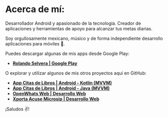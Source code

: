 # Acerca de mí:

Desarrollador Android y apasionado de la tecnología. Creador de aplicaciones y herramientas de apoyo para alcanzar tus metas diarias. 

Soy orgullosamente mexicano, músico y de forma independiente desarrollo aplicaciones para móviles 📱.

Puedes descargar algunas de mis apps desde Google Play:

* **[Rolando Selvera | Google Play](https://play.google.com/store/apps/dev?id=7110481755554397068)**

O explorar y utilizar algunos de mis otros proyectos aquí en GitHub:

* **[App Citas de Libros | Android - Kotlin (MVVM)](https://github.com/RolandoSelvera/Example_MVVM_Kotlin)**
* **[App Citas de Libros | Android - Java (MVVM)](https://github.com/RolandoSelvera/Example_MVVM_Java)**
* **[OpenWhats Web | Desarrollo Web](https://rolandoselvera.github.io/openwhats/openwhats)**
* **[Xporta Acuse Microsip | Desarrollo Web](https://rolandoselvera.github.io/)**

¡Saludos ✌!
